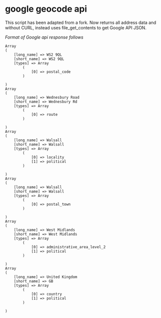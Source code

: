 google geocode api
==================

This script has been adapted from a fork.
Now returns all address data and without CURL, instead uses file_get_contents to get Google API JSON.


*Format of Google api response follows*
	
	Array
	(
	    [long_name] => WS2 9QL
	    [short_name] => WS2 9QL
	    [types] => Array
	        (
	            [0] => postal_code
	        )
	
	)
	Array
	(
	    [long_name] => Wednesbury Road
	    [short_name] => Wednesbury Rd
	    [types] => Array
	        (
	            [0] => route
	        )
	
	)
	Array
	(
	    [long_name] => Walsall
	    [short_name] => Walsall
	    [types] => Array
	        (
	            [0] => locality
	            [1] => political
	        )
	
	)
	Array
	(
	    [long_name] => Walsall
	    [short_name] => Walsall
	    [types] => Array
	        (
	            [0] => postal_town
	        )
	
	)
	Array
	(
	    [long_name] => West Midlands
	    [short_name] => West Midlands
	    [types] => Array
	        (
	            [0] => administrative_area_level_2
	            [1] => political
	        )
	
	)
	Array
	(
	    [long_name] => United Kingdom
	    [short_name] => GB
	    [types] => Array
	        (
	            [0] => country
	            [1] => political
	        )
	
	)
